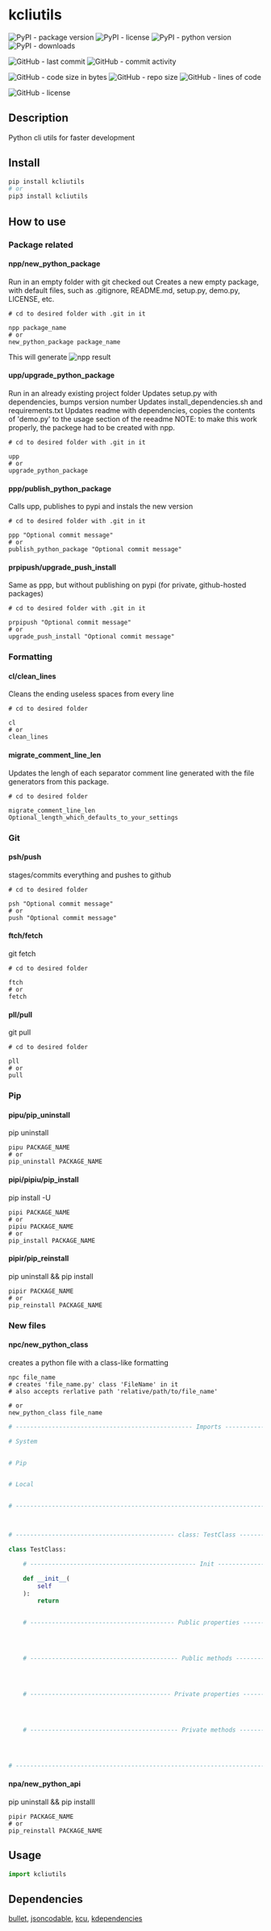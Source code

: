 # kcliutils

![PyPI - package version](https://img.shields.io/pypi/v/kcliutils?logo=pypi&style=flat-square)
![PyPI - license](https://img.shields.io/pypi/l/kcliutils?label=package%20license&style=flat-square)
![PyPI - python version](https://img.shields.io/pypi/pyversions/kcliutils?logo=pypi&style=flat-square)
![PyPI - downloads](https://img.shields.io/pypi/dm/kcliutils?logo=pypi&style=flat-square)

![GitHub - last commit](https://img.shields.io/github/last-commit/kkristof200/py_cli_utils?style=flat-square)
![GitHub - commit activity](https://img.shields.io/github/commit-activity/m/kkristof200/py_cli_utils?style=flat-square)

![GitHub - code size in bytes](https://img.shields.io/github/languages/code-size/kkristof200/py_cli_utils?style=flat-square)
![GitHub - repo size](https://img.shields.io/github/repo-size/kkristof200/py_cli_utils?style=flat-square)
![GitHub - lines of code](https://img.shields.io/tokei/lines/github/kkristof200/py_cli_utils?style=flat-square)

![GitHub - license](https://img.shields.io/github/license/kkristof200/py_cli_utils?label=repo%20license&style=flat-square)

## Description

Python cli utils for faster development

## Install

~~~~bash
pip install kcliutils
# or
pip3 install kcliutils
~~~~

## How to use

### Package related

#### npp/new_python_package
Run in an empty folder with git checked out
Creates a new empty package, with default files, such as .gitignore, README.md, setup.py, demo.py, LICENSE, etc.

~~~~shell
# cd to desired folder with .git in it

npp package_name
# or
new_python_package package_name
~~~~

This will generate
![npp result](https://i.imgur.com/3UUMDjY.png)

#### upp/upgrade_python_package
Run in an already existing project folder
Updates setup.py with dependencies, bumps version number
Updates install_dependencies.sh and requirements.txt
Updates readme with dependencies, copies the contents of 'demo.py' to the usage section of the reeadme
NOTE: to make this work properly, the packege had to be created with npp.

~~~~shell
# cd to desired folder with .git in it

upp
# or
upgrade_python_package
~~~~

#### ppp/publish_python_package
Calls upp, publishes to pypi and instals the new version

~~~~shell
# cd to desired folder with .git in it

ppp "Optional commit message"
# or
publish_python_package "Optional commit message"
~~~~

#### prpipush/upgrade_push_install
Same as ppp, but without publishing on pypi (for private, github-hosted packages)

~~~~shell
# cd to desired folder with .git in it

prpipush "Optional commit message"
# or
upgrade_push_install "Optional commit message"
~~~~


### Formatting

#### cl/clean_lines
Cleans the ending useless spaces from every line

~~~~shell
# cd to desired folder

cl
# or
clean_lines
~~~~


#### migrate_comment_line_len
Updates the lengh of each separator comment line generated with the file generators from this package.

~~~~shell
# cd to desired folder

migrate_comment_line_len Optional_length_which_defaults_to_your_settings
~~~~


### Git

#### psh/push
stages/commits everything and pushes to github

~~~~shell
# cd to desired folder

psh "Optional commit message"
# or
push "Optional commit message"
~~~~


#### ftch/fetch
git fetch

~~~~shell
# cd to desired folder

ftch
# or
fetch
~~~~


#### pll/pull
git pull

~~~~shell
# cd to desired folder

pll
# or
pull
~~~~


### Pip


#### pipu/pip_uninstall
pip uninstall

~~~~shell
pipu PACKAGE_NAME
# or
pip_uninstall PACKAGE_NAME
~~~~


#### pipi/pipiu/pip_install
pip install -U

~~~~shell
pipi PACKAGE_NAME
# or
pipiu PACKAGE_NAME
# or
pip_install PACKAGE_NAME
~~~~


#### pipir/pip_reinstall
pip uninstall && pip install

~~~~shell
pipir PACKAGE_NAME
# or
pip_reinstall PACKAGE_NAME
~~~~


### New files

#### npc/new_python_class
creates a python file with a class-like formatting

~~~~shell
npc file_name
# creates 'file_name.py' class 'FileName' in it
# also accepts rerlative path 'relative/path/to/file_name'

# or
new_python_class file_name
~~~~
~~~~python
# ------------------------------------------------- Imports ------------------------------------------------ #

# System


# Pip


# Local


# ---------------------------------------------------------------------------------------------------------- #



# -------------------------------------------- class: TestClass -------------------------------------------- #

class TestClass:

    # ---------------------------------------------- Init ---------------------------------------------- #

    def __init__(
        self
    ):
        return


    # ---------------------------------------- Public properties --------------------------------------- #




    # ----------------------------------------- Public methods ----------------------------------------- #




    # --------------------------------------- Private properties --------------------------------------- #




    # ----------------------------------------- Private methods ---------------------------------------- #




# ---------------------------------------------------------------------------------------------------------- #
~~~~

#### npa/new_python_api
pip uninstall && pip installl

~~~~shell
pipir PACKAGE_NAME
# or
pip_reinstall PACKAGE_NAME
~~~~












## Usage

~~~~python
import kcliutils
~~~~

## Dependencies

[bullet](https://pypi.org/project/bullet), [jsoncodable](https://pypi.org/project/jsoncodable), [kcu](https://pypi.org/project/kcu), [kdependencies](https://pypi.org/project/kdependencies)